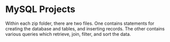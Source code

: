 # MySQL Projects

Within each zip folder, there are two files.
  One contains statements for creating the database and tables, and inserting records.
  The other contains various queries which retrieve, join, filter, and sort the data.
